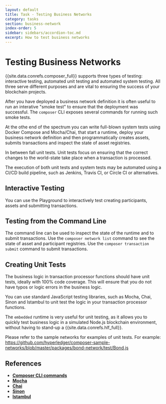```yaml
---
layout: default
title: Task - Testing Business Networks
category: tasks
section: business-network
index-order: 5
sidebar: sidebars/accordion-toc.md
excerpt: How to test business networks
---
```


# Testing Business Networks

{{site.data.conrefs.composer_full}} supports three types of testing: interactive testing, automated unit testing and automated system testing. All three serve different purposes and are vital to ensuring the success of your blockchain projects.

After you have deployed a business network definition it is often useful to run an interative "smoke test" to ensure that the deployment was successful. The `composer` CLI exposes several commands for running such smoke tests.

At the othe end of the spectrum you can write full-blown system tests using Docker Compose and Mocha/Chai, that start a runtime, deploy your business network definition and then programmatically creates assets, submits transactions and inspect the state of asset registries.

In between fall unit tests. Unit tests focus on ensuring that the correct changes to the world-state take place when a transaction is processed.

The execution of both unit tests and system tests may be automated using a CI/CD build pipeline, such as Jenkins, Travis CI, or Circle CI or alternatives.

## Interactive Testing

You can use the Playground to interactively test creating participants, assets and submitting transactions.

## Testing from the Command Line

The command line can be used to inspect the state of the runtime and to submit transactions. Use the `composer network list` command to see the state of asset and participant registries. Use the `composer transaction submit` command to submit transactions.

## Creating Unit Tests

The business logic in transaction processor functions should have unit tests, ideally with 100% code coverage. This will ensure that you do not have typos or logic errors in the business logic.

You can use standard JavaScript testing libraries, such as Mocha, Chai, Sinon and Istambul to unit test the logic in your transaction processor functions.

The `embedded` runtime is very useful for unit testing, as it allows you to quickly test business logic in a simulated Node.js blockchain environment, without having to stand-up a {{site.data.conrefs.hlf_full}}.

Please refer to the sample networks for examples of unit tests. For example:
https://github.com/hyperledger/composer-sample-networks/blob/master/packages/bond-network/test/Bond.js

## References

* [**Composer CLI commands**](../reference/commands.html)
* [**Mocha**](https://mochajs.org)
* [**Chai**](http://chaijs.com)
* [**Sinon**](http://sinonjs.org)
* [**Istambul**](https://istanbul.js.org)
